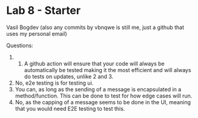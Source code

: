 # Lab 8 - Starter
Vasil Bogdev (also any commits by vbnqwe is still me, just a github that uses my personal email)

Questions:
1) 1. A github action will ensure that your code will always be automatically be tested making it the most efficient and will always do tests on updates, unlike 2 and 3.
2) No, e2e testing is for testing ui.
3) You can, as long as the sending of a message is encapsulated in a method/function. This can be done to test for how edge cases will run.
4) No, as the capping of a message seems to be done in the UI, meaning that you would need E2E testing to test this.